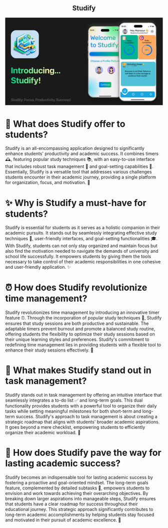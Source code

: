 <div align="center">
  <h2>Studify</h2>
</div>

<p align="center">
  <img src="ReadmeAssets/Studify_banner.png" alt="Studify Banner">
</p>
<div align="left">
  <h1>🚀 What does Studify offer to students?</h1>
  <p align="left">
    Studify is an all-encompassing application designed to significantly enhance students' productivity and academic success. It combines timers 🕰️, featuring popular study techniques 📚, with an easy-to-use interface that includes robust task management 📅 and goal-setting capabilities 🎯. Essentially, Studify is a versatile tool that addresses various challenges students encounter in their academic journey, providing a single platform for organization, focus, and motivation. 🚀
  </p>
</div>

<div align="left">
  <h1>✨ Why is Studify a must-have for students?</h1>
  <p align="left">
    Studify is essential for students as it serves as a holistic companion in their academic pursuits. It stands out by seamlessly integrating effective study techniques 📖, user-friendly interfaces, and goal-setting functionalities 🎓. With Studify, students can not only stay organized and maintain focus but also find the motivation needed to navigate the demands of university and school life successfully. It empowers students by giving them the tools necessary to take control of their academic responsibilities in one cohesive and user-friendly application. ✨
  </p>
</div>

<div align="left">
  <h1>⏰ How does Studify revolutionize time management?</h1>
  <p align="left">
    Studify revolutionizes time management by introducing an innovative timer feature ⏰. Through the incorporation of popular study techniques 📝, Studify ensures that study sessions are both productive and sustainable. The adaptable timers prevent burnout and promote a balanced study routine, offering students the flexibility to optimize their study sessions based on their unique learning styles and preferences. Studify's commitment to redefining time management lies in providing students with a flexible tool to enhance their study sessions effectively. 🌟
  </p>
</div>

<div align="left">
  <h1>📅 What makes Studify stand out in task management?</h1>
  <p align="left">
    Studify stands out in task management by offering an intuitive interface that seamlessly integrates a to-do list ✅ and long-term goals. This dual functionality provides students with a powerful tool to organize their daily tasks while setting meaningful milestones for both short-term and long-term success. Studify's approach to task management is about creating a strategic roadmap that aligns with students' broader academic aspirations. It goes beyond a mere checklist, empowering students to efficiently organize their academic workload. 🚀
  </p>
</div>

<div align="left">
  <h1>🌟 How does Studify pave the way for lasting academic success?</h1>
  <p align="left">
    Studify becomes an indispensable tool for lasting academic success by fostering a proactive and goal-oriented mindset. The long-term goals feature, complemented by detailed subtasks 📅, empowers students to envision and work towards achieving their overarching objectives. By breaking down larger aspirations into manageable steps, Studify ensures that students have a clear roadmap for success throughout their educational journey. This strategic approach significantly contributes to long-term academic accomplishments by helping students stay focused and motivated in their pursuit of academic excellence. 🌟
  </p>
</div>
